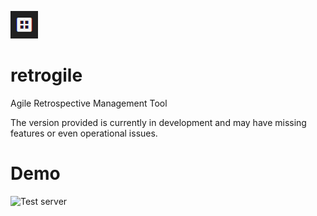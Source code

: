 ![alt text](https://github.com/Anoniji/retrogile/blob/main/img/icone.png?raw=true)

# retrogile
Agile Retrospective Management Tool

The version provided is currently in development and may have missing features or even operational issues.

# Demo
![Test server](https://retrogile.anoniji.dev)
